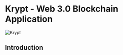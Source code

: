 # Krypt - Web 3.0 Blockchain Application
![Krypt](https://i.ibb.co/DVF4tNW/image.png)

## Introduction

